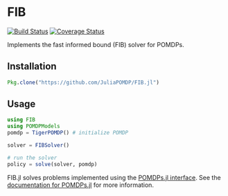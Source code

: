 # FIB

[![Build Status](https://travis-ci.org/JuliaPOMDP/FIB.jl.svg?branch=master)](https://travis-ci.org/JuliaPOMDP/FIB.jl)
[![Coverage Status](https://coveralls.io/repos/JuliaPOMDP/FIB.jl/badge.svg?branch=master&service=github)](https://coveralls.io/github/JuliaPOMDP/FIB.jl?branch=master)

Implements the fast informed bound (FIB) solver for POMDPs.

## Installation

```julia
Pkg.clone("https://github.com/JuliaPOMDP/FIB.jl")
```

## Usage

```julia
using FIB
using POMDPModels
pomdp = TigerPOMDP() # initialize POMDP

solver = FIBSolver()

# run the solver
policy = solve(solver, pomdp)
```

FIB.jl solves problems implemented using the [POMDPs.jl interface](https://github.com/JuliaPOMDP/POMDPs.jl). See the [documentation for POMDPs.jl](http://juliapomdp.github.io/POMDPs.jl/latest/) for more information.
